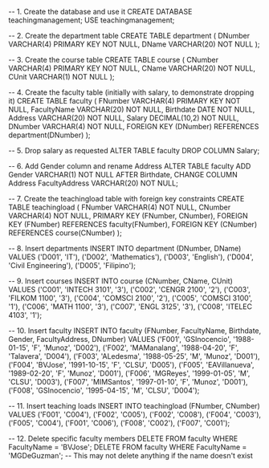 -- 1. Create the database and use it
CREATE DATABASE teachingmanagement;
USE teachingmanagement;

-- 2. Create the department table
CREATE TABLE department (
    DNumber VARCHAR(4) PRIMARY KEY NOT NULL,
    DName VARCHAR(20) NOT NULL
);

-- 3. Create the course table
CREATE TABLE course (
    CNumber VARCHAR(4) PRIMARY KEY NOT NULL,
    CName VARCHAR(20) NOT NULL,
    CUnit VARCHAR(1) NOT NULL
);

-- 4. Create the faculty table (initially with salary, to demonstrate dropping it)
CREATE TABLE faculty (
    FNumber VARCHAR(4) PRIMARY KEY NOT NULL,
    FacultyName VARCHAR(20) NOT NULL,
    Birthdate DATE NOT NULL,
    Address VARCHAR(20) NOT NULL,
    Salary DECIMAL(10,2) NOT NULL,
    DNumber VARCHAR(4) NOT NULL,
    FOREIGN KEY (DNumber) REFERENCES department(DNumber)
);

-- 5. Drop salary as requested
ALTER TABLE faculty DROP COLUMN Salary;

-- 6. Add Gender column and rename Address
ALTER TABLE faculty
    ADD Gender VARCHAR(1) NOT NULL AFTER Birthdate,
    CHANGE COLUMN Address FacultyAddress VARCHAR(20) NOT NULL;

-- 7. Create the teachingload table with foreign key constraints
CREATE TABLE teachingload (
    FNumber VARCHAR(4) NOT NULL,
    CNumber VARCHAR(4) NOT NULL,
    PRIMARY KEY (FNumber, CNumber),
    FOREIGN KEY (FNumber) REFERENCES faculty(FNumber),
    FOREIGN KEY (CNumber) REFERENCES course(CNumber)
);

-- 8. Insert departments
INSERT INTO department (DNumber, DName) VALUES
('D001', 'IT'),
('D002', 'Mathematics'),
('D003', 'English'),
('D004', 'Civil Engineering'),
('D005', 'Filipino');

-- 9. Insert courses
INSERT INTO course (CNumber, CName, CUnit) VALUES
('C001', 'INTECH 3101', '3'),
('C002', 'CENGR 2100', '2'),
('C003', 'FILKOM 1100', '3'),
('C004', 'COMSCI 2100', '2'),
('C005', 'COMSCI 3100', '1'),
('C006', 'MATH 1100', '3'),
('C007', 'ENGL 3125', '3'),
('C008', 'ITELEC 4103', '1');

-- 10. Insert faculty
INSERT INTO faculty (FNumber, FacultyName, Birthdate, Gender, FacultyAddress, DNumber) VALUES
('F001', 'GSInocencio', '1988-01-15', 'F', 'Munoz', 'D002'),
('F002', 'MAManalang', '1988-04-20', 'F', 'Talavera', 'D004'),
('F003', 'ALedesma', '1988-05-25', 'M', 'Munoz', 'D001'),
('F004', 'BVJose', '1991-10-15', 'F', 'CLSU', 'D005'),
('F005', 'EAVillanueva', '1989-02-20', 'F', 'Munoz', 'D001'),
('F006', 'MGReyes', '1999-01-05', 'M', 'CLSU', 'D003'),
('F007', 'MIMSantos', '1997-01-10', 'F', 'Munoz', 'D001'),
('F008', 'GSInocencio', '1995-04-15', 'M', 'CLSU', 'D004');

-- 11. Insert teaching loads
INSERT INTO teachingload (FNumber, CNumber) VALUES
('F001', 'C004'),
('F002', 'C005'),
('F002', 'C008'),
('F004', 'C003'),
('F005', 'C004'),
('F001', 'C006'),
('F008', 'C002'),
('F007', 'C001');

-- 12. Delete specific faculty members
DELETE FROM faculty WHERE FacultyName = 'BVJose';
DELETE FROM faculty WHERE FacultyName = 'MGDeGuzman'; -- This may not delete anything if the name doesn't exist
